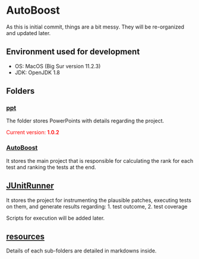 # AutoBoost

As this is initial commit, things are a bit messy. They will be re-organized and updated later.  

## Environment used for development 

- OS: MacOS (Big Sur version 11.2.3)
- JDK: OpenJDK 1.8

## Folders 

### [ppt](ppt)

The folder stores PowerPoints with details regarding the project. 

<span style="color:red">Current version: <span style="font-weight:600"> 1.0.2 </span></span>

### [AutoBoost](AutoBoost) 

It stores the main project that is responsible for calculating the rank for each test and ranking the tests at the end. 

## [JUnitRunner](JUnitRunner) 

It stores the project for instrumenting the plausible patches, executing tests on them, and generate results regarding: 1. test outcome, 2. test coverage  

Scripts for execution will be added later. 

## [resources](resources) 

Details of each sub-folders are detailed in markdowns inside. 